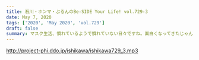 ```yaml
---
title: 石川・ホンマ・ぶるんのBe-SIDE Your Life! vol.729-3
date: May 7, 2020
tags: ['2020', 'May 2020', 'vol.729']
draft: false
summary: マスク生活、慣れているようで慣れていない日々ですね。面白くなってきたじゃん！スマホを落としただけなのに…やります！
---
```


http://project-phi.ddo.jp/ishikawa/ishikawa729_3.mp3